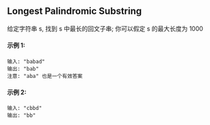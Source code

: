 ## Longest Palindromic Substring
给定字符串 s, 找到 s 中最长的回文子串; 你可以假定 s 的最大长度为 1000

#### 示例 1:
```
输入: "babad"
输出: "bab"
注意: "aba" 也是一个有效答案
```

#### 示例 2:
```
输入: "cbbd"
输出: "bb"
```
